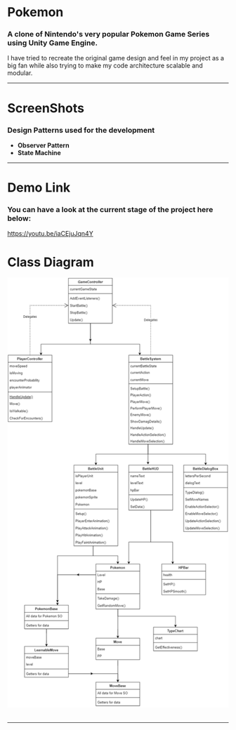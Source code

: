 # Pokemon
### A clone of Nintendo's very popular Pokemon Game Series using Unity Game Engine. 
I have tried to recreate the original game design and feel in my project as a big fan while also trying to make my code architecture scalable and modular.
<hr>

# ScreenShots

### Design Patterns used for the development
* **Observer Pattern**
* **State Machine**
<hr>

# Demo Link
### You can have a look at the current stage of the project here below:
https://youtu.be/iaCEjuJqn4Y

# Class Diagram
<p align="center">
<img src="Assets/Attachments/Pokemon.png"> &nbsp&nbsp&nbsp&nbsp
</p>
<hr>
